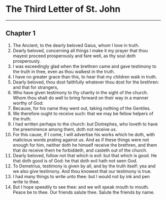 # The Third Letter of St. John

---

## Chapter 1

1. The Ancient, to the dearly beloved Gaius, whom I love in truth.
2. Dearly beloved, concerning all things I make it my prayer that thou mayest proceed prosperously and fare well, as thy soul doth prosperously.
3. I was exceedingly glad when the brethren came and gave testimony to the truth in thee, even as thou walkest in the truth.
4. I have no greater grace than this, to hear that my children walk in truth.
5. Dearly beloved, thou dost faithfully whatever thou dost for the brethren: and that for strangers,
6. Who have given testimony to thy charity in the sight of the church. Whom thou shalt do well to bring forward on their way in a manner worthy of God:
7. Because, for his name they went out, taking nothing of the Gentiles.
8. We therefore ought to receive such: that we may be fellow helpers of the truth.
9. I had written perhaps to the church: but Diotrephes, who loveth to have the preeminence among them, doth not receive us.
10. For this cause, if I come, I will advertise his works which he doth, with malicious words prating against us. And as if these things were not enough for him, neither doth he himself receive the brethren, and them that do receive them he forbiddeth, and casteth out of the church.
11. Dearly beloved, follow not that which is evil: but that which is good. He that doth good is of God: he that doth evil hath not seen God.
12. To Demetrius, testimony is given by all, and by the truth itself: yea and we also give testimony. And thou knowest that our testimony is true.
13. I had many things to write unto thee: but I would not by ink and pen write to thee.
14. But I hope speedily to see thee: and we will speak mouth to mouth. Peace be to thee. Our friends salute thee. Salute the friends by name.

